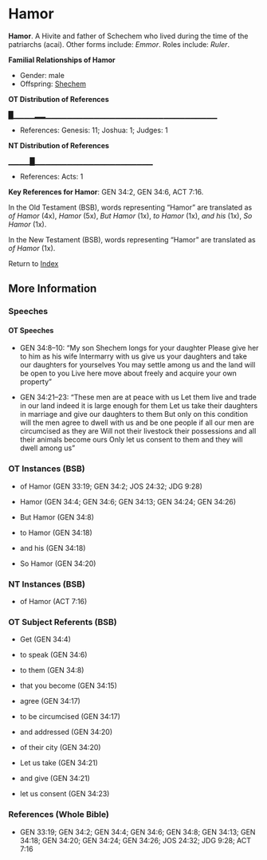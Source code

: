 # Hamor
**Hamor**. 
A Hivite and father of Schechem who lived during the time of the patriarchs (acai). 
Other forms include: 
*Emmor*. 
Roles include: 
_Ruler_. 




**Familial Relationships of Hamor**


* Gender: male
* Offspring: [Shechem](Shechem.md)


**OT Distribution of References**

█▁▁▁▁▂▂▁▁▁▁▁▁▁▁▁▁▁▁▁▁▁▁▁▁▁▁▁▁▁▁▁▁▁▁▁▁▁▁
* References: Genesis: 11; Joshua: 1; Judges: 1

**NT Distribution of References**

▁▁▁▁█▁▁▁▁▁▁▁▁▁▁▁▁▁▁▁▁▁▁▁▁▁▁
* References: Acts: 1



**Key References for Hamor**: 
GEN 34:2, GEN 34:6, ACT 7:16. 


In the Old Testament (BSB), words representing “Hamor” are translated as 
*of Hamor* (4x), *Hamor* (5x), *But Hamor* (1x), *to Hamor* (1x), *and his* (1x), *So Hamor* (1x). 


In the New Testament (BSB), words representing “Hamor” are translated as 
*of Hamor* (1x). 


Return to [Index](00-Index.md)

## More Information

### Speeches

#### OT Speeches

* GEN 34:8–10: “My son Shechem longs for your daughter Please give her to him as his wife Intermarry with us give us your daughters and take our daughters for yourselves You may settle among us and the land will be open to you Live here move about freely and acquire your own property”

* GEN 34:21–23: “These men are at peace with us Let them live and trade in our land indeed it is large enough for them Let us take their daughters in marriage and give our daughters to them But only on this condition will the men agree to dwell with us and be one people if all our men are circumcised as they are Will not their livestock their possessions and all their animals become ours Only let us consent to them and they will dwell among us”

### OT Instances (BSB)

* of Hamor (GEN 33:19; GEN 34:2; JOS 24:32; JDG 9:28)

* Hamor (GEN 34:4; GEN 34:6; GEN 34:13; GEN 34:24; GEN 34:26)

* But Hamor (GEN 34:8)

* to Hamor (GEN 34:18)

* and his (GEN 34:18)

* So Hamor (GEN 34:20)



### NT Instances (BSB)

* of Hamor (ACT 7:16)



### OT Subject Referents (BSB)

* Get (GEN 34:4)

* to speak (GEN 34:6)

* to them (GEN 34:8)

* that you become (GEN 34:15)

* agree (GEN 34:17)

* to be circumcised (GEN 34:17)

* and addressed (GEN 34:20)

* of their city (GEN 34:20)

* Let us take (GEN 34:21)

* and give (GEN 34:21)

* let us consent (GEN 34:23)



### References (Whole Bible)

* GEN 33:19; GEN 34:2; GEN 34:4; GEN 34:6; GEN 34:8; GEN 34:13; GEN 34:18; GEN 34:20; GEN 34:24; GEN 34:26; JOS 24:32; JDG 9:28; ACT 7:16



